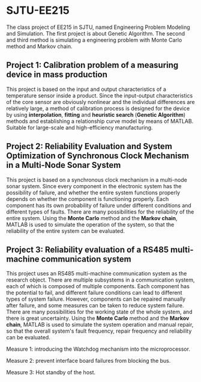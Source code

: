 # SJTU-EE215
The class project of EE215 in SJTU, named Engineering Problem Modeling and Simulation. The first project is about Genetic Algorithm. The second and third method is simulating a engineering problem with Monte Carlo method and Markov chain.

## Project 1: Calibration problem of a measuring device in mass production

This project is based on the input and output characteristics of a temperature sensor inside a product. Since the input-output characteristics of the core sensor are obviously nonlinear and the individual differences are relatively large, a method of calibration process is designed for the device by using **interpolation**, **fitting** and **heuristic search** (**Genetic Algorithm**) methods and establishing a relationship curve model by means of MATLAB. Suitable for large-scale and high-efficiency manufacturing.

## Project 2: Reliability Evaluation and System Optimization of Synchronous Clock Mechanism in a Multi-Node Sonar System

This project is based on a synchronous clock mechanism in a multi-node sonar system. Since every component in the electronic system has the possibility of failure, and whether the entire system functions properly depends on whether the component is functioning properly. Each component has its own probability of failure under different conditions and different types of faults. There are many possibilities for the reliability of the entire system. Using the **Monte Carlo** method and the **Markov chain**, MATLAB is used to simulate the operation of the system, so that the reliability of the entire system can be evaluated.

## Project 3: Reliability evaluation of a RS485 multi-machine communication system

This project uses an RS485 multi-machine communication system as the research object. There are multiple subsystems in a communication system, each of which is composed of multiple components. Each component has the potential to fail, and different failure conditions can lead to different types of system failure.  However, components can be repaired manually after failure, and some measures can be taken to reduce system failure. There are many possibilities for the working state of the whole system, and there is great uncertainty. Using the **Monte Carlo** method and the **Markov chain**, MATLAB is used to simulate the system operation and manual repair, so that the overall system's fault frequency, repair frequency and reliability can be evaluated.

Measure 1: introducing the Watchdog mechanism into the microprocessor.

Measure 2: prevent interface board failures from blocking the bus.

Measure 3: Hot standby of the host.
